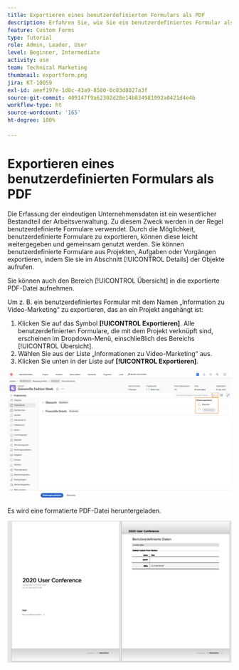 ```yaml
---
title: Exportieren eines benutzerdefinierten Formulars als PDF
description: Erfahren Sie, wie Sie ein benutzerdefiniertes Formular als PDF exportieren können, um die Informationen bequem für andere freizugeben.
feature: Custom Forms
type: Tutorial
role: Admin, Leader, User
level: Beginner, Intermediate
activity: use
team: Technical Marketing
thumbnail: exportform.png
jira: KT-10059
exl-id: aeef197e-1d8c-43a9-8580-0c83d8027a3f
source-git-commit: 409147f9a62302d28e14b834981992a0421d4e4b
workflow-type: ht
source-wordcount: '165'
ht-degree: 100%

---
```


# Exportieren eines benutzerdefinierten Formulars als PDF

Die Erfassung der eindeutigen Unternehmensdaten ist ein wesentlicher Bestandteil der Arbeitsverwaltung. Zu diesem Zweck werden in der Regel benutzerdefinierte Formulare verwendet. Durch die Möglichkeit, benutzerdefinierte Formulare zu exportieren, können diese leicht weitergegeben und gemeinsam genutzt werden. Sie können benutzerdefinierte Formulare aus Projekten, Aufgaben oder Vorgängen exportieren, indem Sie sie im Abschnitt [!UICONTROL Details] der Objekte aufrufen.

Sie können auch den Bereich [!UICONTROL Übersicht] in die exportierte PDF-Datei aufnehmen.

Um z. B. ein benutzerdefiniertes Formular mit dem Namen „Information zu Video-Marketing“ zu exportieren, das an ein Projekt angehängt ist:

1. Klicken Sie auf das Symbol **[!UICONTROL Exportieren]**. Alle benutzerdefinierten Formulare, die mit dem Projekt verknüpft sind, erscheinen im Dropdown-Menü, einschließlich des Bereichs [!UICONTROL Übersicht].
1. Wählen Sie aus der Liste „Informationen zu Video-Marketing“ aus.
1. Klicken Sie unten in der Liste auf **[!UICONTROL Exportieren]**.

![Exportoptionen für benutzerdefinierte Formulare](assets/custom-forms-export-1.png)

Es wird eine formatierte PDF-Datei heruntergeladen.

![Beispiel eines exportierten benutzerdefinierten Formulars](assets/custom-forms-export-2.png)
